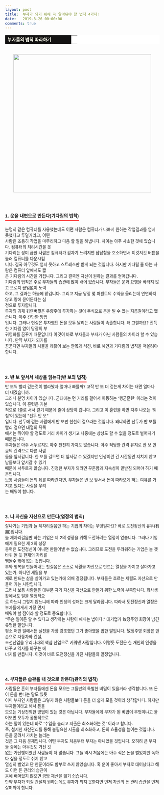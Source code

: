 ```yaml
---
layout: post
title:  부자가 되기 위해 꼭 알아둬야 할 법칙 4가지!
date:   2019-3-26 00:00:00
comments: true
---
```



<span style="font-size: 10pt;"><div><table width="99%" bgcolor="#ffffff" cellspacing="1" cellpadding="2"><tbody><tr><td width="200" bgcolor="#141313" style-="border-bottom:#141313 1px solid; border-left:#141313 1px solid; border-top:#141313 1px solid; &#13;&#10;border-right:#141313 1px solid"><span style="color: rgb(0, 0, 0); font-family: 맑은 고딕, dotum, verdana; font-size: 11pt;"><strong><span syle="font-size:11pt"><font color="#fffff0">부자들의 법칙 따라하기</font></span></strong></span></td><td style="border-width: 0px 0px 1px; border-style: solid; border-color: rgb(255, 255, 255) rgb(255, 255, 255) rgb(20, 19, 19);"><span style="font-size: 11pt;"><font color="#000000">&nbsp;</font></span></td></tr></tbody></table><br><p style="margin: 0px;"><div class="imageblock center" style="text-align: center; clear: both;"><span data-url="https://t1.daumcdn.net/cfile/tistory/130572414EB0E6202E?download" data-lightbox="lightbox"><img width="450" height="299" style="height: auto; cursor: pointer; max-width: 100%;" alt="" src="https://t1.daumcdn.net/cfile/tistory/130572414EB0E6202E" filename="cfile7.uf@130572414EB0E6202E8034.jpg" filemime=""></span></div><p></p><br><br><br><h3 style="font: bold 11pt/normal 맑은 고딕, Dotum, Sans-serif; margin: 0px; padding: 0px 0px 5px; border-bottom-color: rgb(255, 0, 0); border-bottom-width: 2px; border-bottom-style: solid; float: left; font-size-adjust: none; font-stretch: normal;">1. 운을 내편으로 만든다(기다림의 법칙)</h3></div><p></p></span><p></p><span style="font-size: 10pt;"><p>﻿<br><br>분명히 같은 컴퓨터를 사용했는데도 어떤 사람은 컴퓨터가 나빠서 원하는 작업결과를 얻지 못했다고 투덜거리고, 어떤<br> 사람은 조용히 작업을 마무리하고 다음 할 일을 해냅니다. 차이는 아주 사소한 것에 있습니다. 컴퓨터의 처리시간을 못<br> 기다리는 성미 급한 사람은 컴퓨터가 갑자기 느려지면 답답함을 호소하면서 이것저것 버튼을 눌러 컴퓨터를 다운시킵<br> 니다. 결국 아무것도 얻지 못하고 스트레스만 받게 되는 것입니다. 하지만 기다릴 줄 아는 사람은 컴퓨터 앞에서도 짧<br> 은 기다림의 시간을 가집니다. 그리고 결국엔 자신이 원하는 결과를 얻어갑니다. <br>기다림의 법칙은 주로 부자들의 습관에 많이 배어 있습니다. 부자들은 운과 요행을 바라지 않고 오로지 끊임없이 노력<br> 하고, 그 결과는 하늘에 맡깁니다. 그리고 지금 당장 몇 퍼센트의 수익을 올리는데 연연하지 않고 땅에 묻어둔다는 심<br> 정으로 투자합니다.<br>투자의 귀재 워렌버핏은 우량주에 투자하는 것이 주식으로 돈을 벌 수 있는 지름길이라고 했습니다. 아주 간단한 방법<br> 입니다. 그러나 현실은 투자했던 돈을 모두 날리는 사람들이 속출합니다. 왜 그럴까요? 진득한 기다림 없이 당장의 부<br> 귀영화를 꿈꾸기 때문입니다 이것이 바로 부자들과 부자가 아닌 사람들의 차이라 할 수 있습니다. 만약 부자가 되기를 <br> 꿈꾼다면 부자들의 사물을 꿰뚫어 보는 안목과 식견, 바로 혜안과 기다림의 법칙을 떠올려야 합니다.<br><br><br><br></p><h3 style="font: bold 11pt/normal 맑은 고딕, Dotum, Sans-serif; margin: 0px; padding: 0px 0px 5px; border-bottom-color: rgb(255, 0, 0); border-bottom-width: 2px; border-bottom-style: solid; float: left; font-size-adjust: none; font-stretch: normal;">2. 반 보 앞서서 세상을 읽는다(반 보의 법칙)</h3><p></p><span style="font-size: 10pt;"><p>﻿<br><br>반 보씩 빨리 걷는것이 빨라봤자 얼마나 빠를까? 고작 반 보 더 걷는게 차이는 내면 얼마나 더 내겠습니까. <br>그러나 분명 차이가 있습니다. 군대에는 먼 거리를 걸어서 이동하는 '행군훈련' 이라는 것이 있습니다. 이 훈련은 기본<br> 적으로 1줄로 서서 걷기 때문에 줄이 상당히 깁니다. 그리고 이 훈련을 하면 자주 나오는 '외침'이 있는데 "선두 반 보" <br>입니다. 선두에 걷는 사람에게 반 보만 천천히 걸으라는 것입니다. 왜냐하면 선두가 반 보를 빨리 걸으면 대열의 뒤쪽<br> 에서는 뛰어야 할 정도로 거리 차이가 생기고 나중에는 상상도 할 수 없을 정도로 벌어지기 때문입니다.<br>부자들은 아주 서두르지도 아주 천천히 가지도 않습니다. 아주 적당한 간격 유지로 반 보 만큼의 간격으로 다른 사람<br> 들을 앞서갑니다. 한 보를 걸으면 더 앞서갈 수 있겠지만 인생이란 긴 시간동안 지치지 않고 남들보다 앞서갈 수 있기 <br> 때문에 서두르지 않습니다. 진정한 부자가 되려면 꾸준함과 지속성이 밑받침 되어야 하기 때문입니다.<br>보통 사람들이 돈의 뒤를 따라간다면, 부자들은 반 보 앞서서 돈이 따라오게 하는 여유를 가지고 있다는 사실을 우리<br> 는 배워야 합니다.<br><br><br><br></p><h3 style="font: bold 11pt/normal 맑은 고딕, Dotum, Sans-serif; margin: 0px; padding: 0px 0px 5px; border-bottom-color: rgb(255, 0, 0); border-bottom-width: 2px; border-bottom-style: solid; float: left; font-size-adjust: none; font-stretch: normal;">3. 나 자신을 자산으로 만든다(열정의 법칙)</h3><p></p><span style="font-size: 10pt;"><p>﻿<br><br>잘나가는 기업과 늘 제자리걸음만 하는 기업의 차이는 무엇일까요? 바로 도전정신의 유무(有無)입니다.<br>늘 제자리걸음만 하는 기업은 제 2의 성장을 위해 도전하려는 열정이 없습니다. 그러나 기업에게 필요한 제 2의 성장<br> 동력은 도전정신이 아니면 만들어낼 수 없습니다. 그러므로 도전을 두려워하는 기업은 늘 쳇바퀴 돌 듯 현재의 자리를 <br> 맴돌수 밖에 없는 것입니다.<br>부와 행복을 만들어내는 첫걸음은 스스로 세월을 자산으로 만드는 열정을 가지고 살아가고 있는가, 아니면 세월을 부<br> 채로 만드는 삶을 살아가고 있는가에 의해 결정됩니다. 부자들은 흐르는 세월도 자산으로 만들어 가는 사람입니다. <br>그러나 보통 사람들은 대부분 자기 자신을 자산으로 만들기 위한 노력이 부족합니다. 회사생활에서도 일을 열정적으<br> 로 하느냐 그렇지 않느냐에 따라 인생의 성패는 크게 달라집니다. 따라서 도전정신과 열정은 부자들에게서 가장 먼저 <br> 배워야 할 점이라 할 정도로 중요합니다. <br> "무슨 일이든 할 수 있다고 생각하는 사람이 해내는 법이다." 대기업가 故정주영 회장이 남긴 유명한 말입니다. <br>평소 어떤 일에서든 실천을 가장 강조했던 그가 좋아했을 법한 말입니다. 故정주영 회장은 맨손으로 자동차와 건설, <br>조선산업을 우리나라의 핵심 산업으로 키워낸 사람입니다. 이렇듯 도전은 한 개인의 인생을 바꾸고 역사를 바꾸는 에<br> 너지를 만듭니다. 이것이 바로 도전정신을 가진 사람들의 열정입니다.<br><br><br><br></p><h3 style="font: bold 11pt/normal 맑은 고딕, Dotum, Sans-serif; margin: 0px; padding: 0px 0px 5px; border-bottom-color: rgb(255, 0, 0); border-bottom-width: 2px; border-bottom-style: solid; float: left; font-size-adjust: none; font-stretch: normal;">4. 부자들은 습관을 내 것으로 만든다(관리의 법칙)</h3><p><span style="font-size: 10pt;">﻿<br><br>사람들은 흔히 부자들에겐 돈을 모으는 그들만의 특별한 비밀이 있을거라 생각합니다. 또 돈이 돈을 번다는 말도 있듯<br> 이미 부자인 사람들은 그렇지 않은 사람들보다 돈을 더 쉽게 모을 것이라 생각합니다. 하지만 부자들이라고 해서 돈을<br> 모으는 기상천외한 방법이 있는 것은 아닙니다. 부자들에게 부자가 된 비법이 무엇이냐고 물어보면 모두가 공통적으로<br> 하는 말이 있는데 바로 '수입을 늘리고 지출은 최소화하는 것' 이라고 합니다.<br>즉, 철저한 재산관리를 통해 불필요한 지출을 최소화하고, 돈의 효율성을 높이는 것입니다. 돈을 굴려서 가치는 늘리는<br> 것은 그 다음 문제입니다. 어떤 부자도 처음부터 부자는 아니었을 것입니다. 오히려 큰 부자들 중에는 아무것도 가진 것<br> 없는 가난뱅이였던 사람들이 더 많습니다. 그들 역시 처음에는 아주 적은 돈을 벌었지만 독하다 싶을 정도로 쉬지 않고<br> 열심히 벌었고 단 한푼이라도 함부로 쓰지 않았습니다. 혹 운이 좋아서 부자로 태어났다고 해도 이런 돈 관리의 습관이<br> 몸에 배어있지 않으면 금방 재산을 잃기 쉽습니다.<br>만약 부자가 되길 간절히 원하는데도 부자가 되지 못한다면 먼저 자신의 돈 관리 습관을 먼저 살펴봐야 합니다.<br></span></p></span><p></p></span><p></p></span><p><br></p>